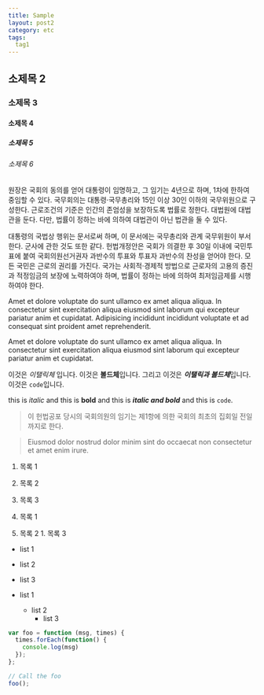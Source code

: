 ```yaml
---
title: Sample
layout: post2
category: etc
tags:
  tag1
---
```


## 소제목 2

### 소제목 3

#### 소제목 4

##### 소제목 5

###### 소제목 6

원장은 국회의 동의를 얻어 대통령이 임명하고, 그 임기는 4년으로 하며, 1차에 한하여 중임할 수 있다. 국무회의는 대통령·국무총리와 15인 이상 30인 이하의 국무위원으로 구성한다. 근로조건의 기준은 인간의 존엄성을 보장하도록 법률로 정한다. 대법원에 대법관을 둔다. 다만, 법률이 정하는 바에 의하여 대법관이 아닌 법관을 둘 수 있다.

대통령의 국법상 행위는 문서로써 하며, 이 문서에는 국무총리와 관계 국무위원이 부서한다. 군사에 관한 것도 또한 같다. 헌법개정안은 국회가 의결한 후 30일 이내에 국민투표에 붙여 국회의원선거권자 과반수의 투표와 투표자 과반수의 찬성을 얻어야 한다. 모든 국민은 근로의 권리를 가진다. 국가는 사회적·경제적 방법으로 근로자의 고용의 증진과 적정임금의 보장에 노력하여야 하며, 법률이 정하는 바에 의하여 최저임금제를 시행하여야 한다.

Amet et dolore voluptate do sunt ullamco ex amet aliqua aliqua. In consectetur sint exercitation aliqua eiusmod sint laborum qui excepteur pariatur anim et cupidatat. Adipisicing incididunt incididunt voluptate et ad consequat sint proident amet reprehenderit.

Amet et dolore voluptate do sunt ullamco ex amet aliqua aliqua. In consectetur sint exercitation aliqua eiusmod sint laborum qui excepteur pariatur anim et cupidatat.

이것은 *이탤릭체* 입니다. 이것은 **볼드체**입니다. 그리고 이것은 ***이탤릭과 볼드체***입니다. 이것은 `code`입니다.

this is *italic* and this is **bold** and this is ***italic and bold*** and this is `code`.

> 이 헌법공포 당시의 국회의원의 임기는 제1항에 의한 국회의 최초의 집회일 전일까지로 한다.

> Eiusmod dolor nostrud dolor minim sint do occaecat non consectetur et amet enim irure.

1. 목록 1
1. 목록 2
1. 목록 3

1. 목록 1
  1. 목록 2
    1. 목록 3

* list 1
* list 2
* list 3

* list 1
  * list 2
    * list 3


```javascript
var foo = function (msg, times) {
  times.forEach(function() {
    console.log(msg)
  });
};

// Call the foo 
foo();
```


